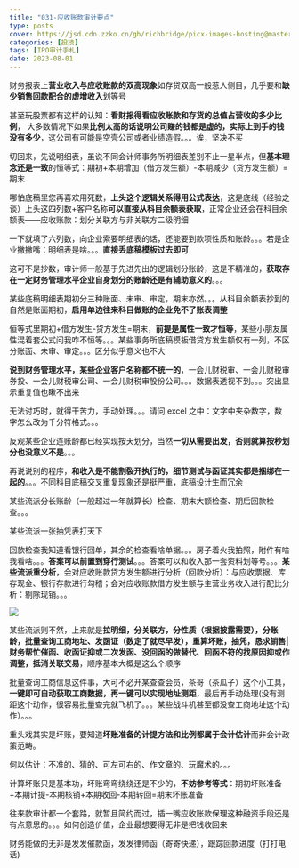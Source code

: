 ```yaml
---
title: "031-应收账款审计要点"
type: posts
cover: https://jsd.cdn.zzko.cn/gh/richbridge/picx-images-hosting@master/thumbnail/CPA-审计.jpg
categories: [投技]
tags: [IPO审计手札]
date: 2023-08-01
---
```

财务报表上**营业收入与应收账款的双高现象**如存贷双高一般惹人侧目，几乎要和**缺少销售回款配合的虚增收入**划等号

甚至玩股票都有这样的认知：**看财报得看应收账款和存货的总值占营收的多少比例**， 大多数情况下如果**比例太高的话说明公司赚的钱都是虚的，实际上到手的钱没有多少**，这公司有可能是空壳公司或者业绩造假。。。诶，坚决不买

切回来，先说明细表，虽说不同会计师事务所明细表差别不止一星半点，但**基本理念还是一致**的恒等式：期初+本期增加（借方发生额）-本期减少（贷方发生额）=期末

哪怕底稿里您再喜欢用死数，**上头这个逻辑关系得用公式表达**，这是底线（经验之谈）上头这四列数+客户名称**可以直接从科目余额表获取**，正常企业还会在科目余额表——应收账款：划分关联方与非关联方二级明细

一下就填了六列数，向企业索要明细表的话，还能要到款项性质和账龄。。。若是企业撇撇嘴：明细表是啥。。。**直接丢底稿模板过去即可**

这可不是抄数，审计师一般基于先进先出的逻辑划分账龄，这是不精准的，**获取存在一定财务管理水平企业自身划分的账龄还是有辅助意义的**。。。

某些底稿明细表期初分三种账面、未审、审定，期末亦然。。。从科目余额表抄到的自然是账面期初，**启用单边往来科目做账的企业免不了账表调整**

恒等式里期初+借方发生-贷方发生=期末，**前提是属性一致才恒等**，某些小朋友属性混着套公式问我咋不恒等。。。某些事务所底稿模板借贷方发生额仅有一列，不区分账面、未审、审定。。。区分似乎意义也不大

**说到财务管理水平，某些企业客户名称都不统一的**，一会儿财税审、一会儿财税审券投、一会儿财税审公司、一会儿财税审股份公司。。。数据表透视不到。。。突出显示重复值也瞅不出来

无法讨巧时，就得干苦力，手动处理。。。请问 excel 之中：文字中夹杂数字，数字怎么改为千分符格式。。。

反观某些企业连账龄都已经实现按天划分，当然**一切从需要出发，否则就算按秒划分也没意义不是**。。。

再说说别的程序，**和收入是不能割裂开执行的，细节测试与函证其实都是捆绑在一起的**。。。不同科目底稿交叉重复现象还是挺严重，底稿设计生而冗余

某些流派分长账龄（一般超过一年就算长）检查、期末大额检查、期后回款检查。。。

某些流派一张抽凭表打天下

回款检查我知道看银行回单，其余的检查看啥单据。。。房子着火我拍照，附件有啥 我看啥。。。**答案可以前置到穿行测试**。。。答案可以和收入那一套资料划等号。。。**某些流派重分析**，会对应收账款贷方发生额进行分析（回款分析）：与应收票据、库 存现金、银行存款进行勾稽；会对应收账款借方发生额与主营业务收入进行配比分析：剔除现销。。。

![](https://img.richfan.site/ibank/IPO审计札记/031-应收账款审计要点.webp)

某些流派则不然，上来就是**拉明细，分关联方，分性质（根据披露需要），分账龄，批量查询工商地址、发函证（数定了就尽早发），重算坏账，抽凭，恳求销售|财务帮忙催函、收函证抑或二次发函、没回函的做替代、回函不符的找原因抑或作调整，抵消关联交易**，顺序基本大概是这么个顺序

批量查询工商信息这件事，大可不必开某查查会员，茶哥（茶瓜子）这个小工具，**一键即可自动获取工商数据，再一键可以实现地址测距**，最后再手动处理(没有测距这个动作，很容易批量查完就飞机了。。。某些战斗机甚至都没查工商地址这个动作）。。。

重头戏其实是坏账，要知道**坏账准备的计提方法和比例都属于会计估计**而非会计政策范畴。

何以估计：不准的、猜的、可左可右的、作文章的、玩魔术的。。。

计算坏账只是基本功，坏账弯弯绕绕还是不少的，**不妨参考等式**：期初坏账准备+本期计提-本期核销+本期收回-本期转回=期末坏账准备

往来款审计都一个套路，就暂且简约而过，插一嘴应收账款保理这种融资手段还是有点意思的。。。如何创造价值，企业最想要得无非是把钱收回来

财务能做的无非是发发催款函，发发律师函（寄寄快递），跟踪回款进度（打打电话)